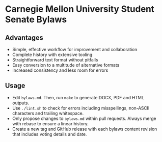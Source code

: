 Carnegie Mellon University Student Senate Bylaws
================================================

Advantages
----------

- Simple, effective workflow for improvement and collaboration
- Complete history with extensive tooling
- Straightforward text format without pitfalls
- Easy conversion to a multitude of alternative formats
- Increased consistency and less room for errors

Usage
-----

- Edit `bylaws.md`. Then, run `make` to generate DOCX, PDF and HTML outputs.
- Use `./lint.sh` to check for errors including misspellings, non-ASCII characters and trailing whitespace.
- Only propose changes to `bylaws.md` within pull requests. Always merge with rebase to ensure a linear history.
- Create a new tag and GitHub release with each bylaws content revision that includes voting details and date.
